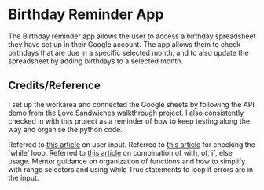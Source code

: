 # Birthday Reminder App

The Birthday reminder app allows the user to access a birthday spreadsheet they have set up in their Google account. The app allows them to check birthdays that are due in a specific selected month, and to also update the spreadsheet by adding birthdays to a selected month.

## Credits/Reference

I set up the workarea and connected the Google sheets by following the API demo from the Love Sandwiches walkthrough project. I also consistently checked in with this project as a reminder of how to keep testing along the way and organise the python code.

Referred to [this article](https://www.knowledgehut.com/blog/programming/user-input-in-python) on user input.
Referred to [this article](https://www.toolsqa.com/python/python-while-loop/) for checking the 'while' loop.
Referred to [this article](https://stackoverflow.com/questions/20652527/python-try-except-with-of-if-else) on combination of with, of, if, else usage.
Mentor guidance on organization of functions and how to simplify with range selectors and using while True statements to loop if errors are in the input.
